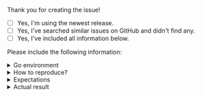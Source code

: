Thank you for creating the issue!

- [ ] Yes, I'm using the newest release.
- [ ] Yes, I've searched similar issues on GitHub and didn't find any.
- [ ] Yes, I've included all information below.

Please include the following information:

<details><summary>Go environment</summary>

```console
$ go version && go env
# paste output here
```

</details>

<details><summary>How to reproduce?</summary>

```go

```

</details>

<details><summary>Expectations</summary>

```go

```

</details>

<details><summary>Actual result</summary>

```go

```

</details>
